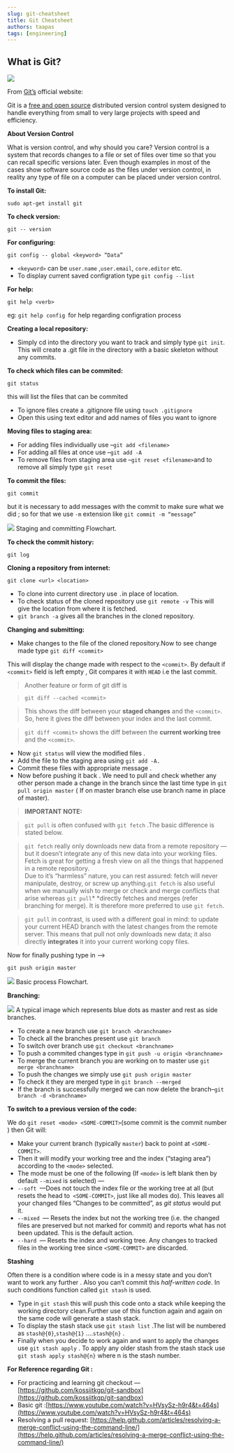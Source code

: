 ```yaml
---
slug: git-cheatsheet
title: Git Cheatsheet
authors: taapas
tags: [engineering]
---
```



## What is Git?

![](https://cdn-images-1.medium.com/max/800/1*8xhLJt8Nlps8CDETPgO6lg.jpeg)

From [Git’s](https://git-scm.com/) official website:

Git is a [free and open source](https://git-scm.com/about/free-and-open-source)
distributed version control system designed to handle everything from small to
very large projects with speed and efficiency.

**About Version Control**

What is version control, and why should you care? Version control is a system
that records changes to a file or set of files over time so that you can recall
specific versions later. Even though examples in most of the cases show software
source code as the files under version control, in reality any type of file on a
computer can be placed under version control.

**To install Git:**

`sudo apt-get install git`

**To check version:**

`git -- version`

**For configuring:**

`git config -- global <keyword> “Data”`

* `<keyword>` can be `user.name` ,`user.email`, `core.editor` etc.
* To display current saved configration type `git config --list`

**For help:**

`git help <verb>`

eg: `git help config `for help regarding configration process

**Creating a local repository:**

* Simply cd into the directory you want to track and simply type `git init`. This
will create a .git file in the directory with a basic skeleton without any
commits.

**To check which files can be commited:**

`git status`

this will list the files that can be commited

* To ignore files create a .gitignore file using `touch .gitignore`
* Open this using text editor and add names of files you want to ignore

**Moving files to staging area:**

* For adding files individually use –`git add <filename>`
* For adding all files at once use –`git add -A`
* To remove files from staging area use –`git reset <filename>`and to remove all
simply type `git reset`

**To commit the files:**

`git commit`

but it is necessary to add messages with the commit to make sure what we did ;
so for that we use `-m` extension like `git commit -m “message”`

![](https://cdn-images-1.medium.com/max/800/1*fwUZtFBXFvHwMwmAWlde5w.png)
<span class="figcaption_hack">Staging and committing Flowchart.</span>

**To check the commit history:**

`git log`

**Cloning a repository from internet:**

`git clone <url> <location>`

* To clone into current directory use `.`in place of location.
* To check status of the cloned repository use `git remote -v` This will give the
location from where it is fetched.
* `git branch -a` gives all the branches in the cloned repository.

**Changing and submitting:**

* Make changes to the file of the cloned repository.Now to see change made type
`git diff <commit>`

This will display the change made with respect to the `<commit>`. By default if
`<commit>` field is left empty , Git compares it with `HEAD` i.e the last
commit.

> Another feature or form of git diff is

> `git diff --cached <commit>`

> This shows the diff between your **staged changes** and the `<commit>`. So, here
> it gives the diff between your index and the last commit.

> `git diff <commit>` shows the diff between the **current working tree** and
> the `<commit>`.

* Now `git status` will view the modified files .
* Add the file to the staging area using `git add -A.`
* Commit these files with appropriate message .
* Now before pushing it back . We need to pull and check whether any other person
made a change in the branch since the last time type in `git pull origin master`
( If on master branch else use branch name in place of master).

> **IMPORTANT NOTE:**

> `git pull` is often confused with `git fetch` .The basic difference is stated
> below.

> `git fetch` really only downloads new data from a remote repository — but it
> doesn’t integrate any of this new data into your working files. Fetch is great
for getting a fresh view on all the things that happened in a remote
repository.<br/> Due to it’s “harmless” nature, you can rest assured: fetch will
never manipulate, destroy, or screw up anything.`git fetch` is also useful
when we manually wish to merge or check and merge conflicts that arise whereas
`git pull`* *directly fetches and merges (refer branching for merge). It is
therefore more preferred to use `git fetch`.

> `git pull` in contrast, is used with a different goal in mind: to update your
> current HEAD branch with the latest changes from the remote server. This means
that pull not only downloads new data; it also directly **integrates** it into
your current working copy files.

Now for finally pushing type in –>

`git push origin master`

![](https://cdn-images-1.medium.com/max/800/1*lWS_YsYDgGNzwleoSK8jOg.png)
<span class="figcaption_hack">Basic process Flowchart.</span>

**Branching:**

![](https://cdn-images-1.medium.com/max/800/1*roh6Eb2dFSeQhM0Fgs0cng.png)
<span class="figcaption_hack">A typical image which represents blue dots as master and rest as side branches.</span>

* To create a new branch use `git branch <branchname>`
* To check all the branches present use `git branch`
* To switch over branch use `git checkout <branchname>`
* To push a commited changes type in `git push -u origin <branchname>`
* To merge the current branch you are working on to master use `git merge
<branchname>`
* To push the changes we simply use `git push origin master`
* To check it they are merged type in `git branch --merged`
* If the branch is successfully merged we can now delete the branch–`git branch -d
<branchname>`

**To switch to a previous version of the code:**

We do `git reset <mode> <SOME-COMMIT>`(some commit is the commit number ) then
Git will:

* Make your current branch (typically `master`) back to point at `<SOME-COMMIT>`.
* Then it will modify your working tree and the index (“staging area”) according
to the `<mode>` selected.
* The mode must be one of the following (If `<mode>` is left blank then by default
`--mixed` is selected) —
* `--soft `—Does not touch the index file or the working tree at all (but resets
the head to` <SOME-COMMIT>`, just like all modes do). This leaves all your
changed files “Changes to be committed”, as *git status* would put it.
* `--mixed `— Resets the index but not the working tree (i.e. the changed files
are preserved but not marked for commit) and reports what has not been updated.
This is the default action.
* `--hard `— Resets the index and working tree. Any changes to tracked files in
the working tree since `<SOME-COMMIT>` are discarded.

**Stashing**

Often there is a condition where code is in a messy state and you don’t want to
work any further . Also you can’t commit this *half-written code*. In such
conditions function called `git stash` is used.

* Type in `git stash` this will push this code onto a stack while keeping the
working directory clean.Further use of this function again and again on the same
code will generate a stash stack.
* To display the stash stack use `git stash list` .The list will be numbered as
`stash@{0}`,`stash@{1}` ….`stash@{n}` .
* Finally when you decide to work again and want to apply the changes use `git
stash apply` . To apply any older stash from the stash stack use `git stash
apply stash@{n}` where n is the stash number.

**For Reference regarding Git :**

* For practicing and learning git checkout —
[https://github.com/kossiitkgp/git-sandbox](https://github.com/kossiitkgp/git-sandbox)
* Basic git
:[https://www.youtube.com/watch?v=HVsySz-h9r4&t=464s](https://www.youtube.com/watch?v=HVsySz-h9r4&t=464s)
* Resolving a pull request:
[https://help.github.com/articles/resolving-a-merge-conflict-using-the-command-line/](https://help.github.com/articles/resolving-a-merge-conflict-using-the-command-line/)
